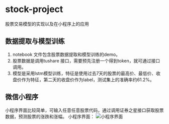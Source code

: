 # stock-project
股票交易模型的实现以及在小程序上的应用

## 数据提取与模型训练
  1. notebook 文件包含股票数据提取和模型训练的demo。
  2. 股票数据是调用tushare 接口，需要预先注册一个得到token，就可通过接口调用。
  3. 模型是采用lstm模型训练，特征是使用过去7天的股票的最高价、最低价、收盘价作为特征，第二天的收盘价作为label，测试集上的准确率约61.2%。
 
## 微信小程序
  小程序界面比较简单，可输入任意任意股票代码，通过调用证券之星接口获取股票数据，预测股票的涨跌和涨幅。
  小程序界面：
  ![小程序界面](https://github.com/weishao6hao/stock-project/blob/master/wx-miniprogram.jpeg)
  
